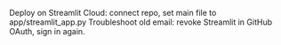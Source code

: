Deploy on Streamlit Cloud: connect repo, set main file to app/streamlit_app.py
Troubleshoot old email: revoke Streamlit in GitHub OAuth, sign in again.
